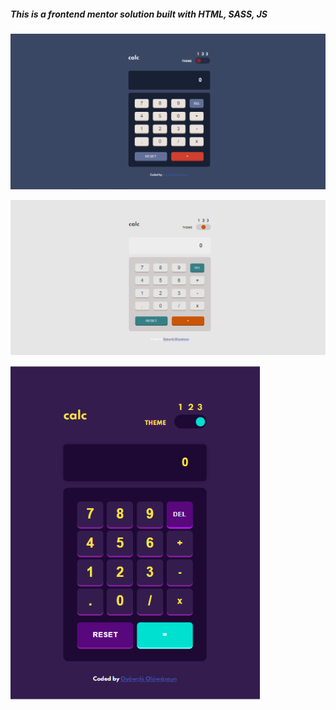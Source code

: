 ##### This is a  frontend mentor solution built with HTML, SASS, JS

![alt text](images/Capture.PNG)

![alt text](images/Capture1.PNG)

![alt text](images/Capture3.PNG)

